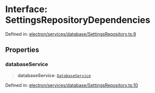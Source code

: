 # Interface: SettingsRepositoryDependencies

Defined in: [electron/services/database/SettingsRepository.ts:9](https://github.com/Nick2bad4u/Uptime-Watcher/blob/2a45eeb1723f8f7089001af2c92aa07d82dfe7e4/electron/services/database/SettingsRepository.ts#L9)

## Properties

### databaseService

> **databaseService**: [`DatabaseService`](../../DatabaseService/classes/DatabaseService.md)

Defined in: [electron/services/database/SettingsRepository.ts:10](https://github.com/Nick2bad4u/Uptime-Watcher/blob/2a45eeb1723f8f7089001af2c92aa07d82dfe7e4/electron/services/database/SettingsRepository.ts#L10)
